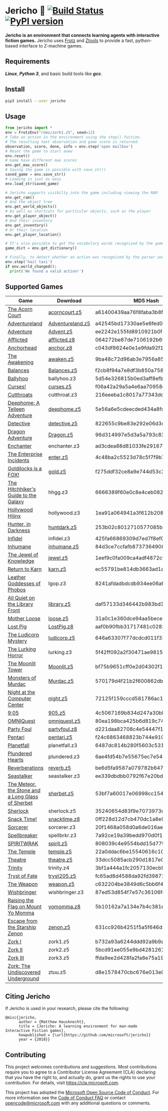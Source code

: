 # Jericho :ghost: [![Build Status](https://travis-ci.org/Microsoft/jericho.svg?branch=master)](https://travis-ci.org/Microsoft/jericho) [![PyPI version](https://badge.fury.io/py/jericho.svg)](https://badge.fury.io/py/jericho)
**Jericho is an environment that connects learning agents with interactive fiction games.** Jericho uses [Frotz](http://frotz.sourceforge.net/) and [Ztools](http://inform-fiction.org/zmachine/ztools.html) to provide a fast, python-based interface to Z-machine games.

## Requirements
***Linux***, ***Python 3***, and basic build tools like ***gcc***.

## Install
```bash
pip3 install --user jericho
```

## Usage
```python
from jericho import *
env = FrotzEnv("roms/zork1.z5", seed=12)
# Take an action in the environment using the step() fuction.
# The resulting text observation and game score is returned.
observation, score, done, info = env.step('open mailbox')
# Reset the game to start anew
env.reset()
# Game have different max scores
env.get_max_score()
# Saving the game is possible with save_str()
saved_game = env.save_str()
# Loading is just as easy
env.load_str(saved_game)

# Jericho supports visibilty into the game including viewing the RAM
env.get_ram()
# And the object tree
env.get_world_objects()
# As well as shortcuts for particular objects, such as the player
env.get_player_object()
# And their inventory
env.get_inventory()
# Or their location
env.get_player_location()

# It's also possible to get the vocabulary words recognized by the game's parser
game_dict = env.get_dictionary()

# Finally, to detect whether an action was recognized by the parser and changed the game state
env.step('hail taxi')
if env.world_changed():
  print('We found a valid action!')
```

## Supported Games
Game | Download | MD5 Hash
--- | --- | ---
[The Acorn Court](http://ifdb.tads.org/viewgame?id=tqvambr6vowym20v) | [acorncourt.z5](http://mirror.ifarchive.org/if-archive/games/zcode/acorncourt.z5) | a61400439aa76f8faba3b8f01edd4a72
[Adventureland](http://ifdb.tads.org/viewgame?id=dy4ok8sdlut6ddj7) | [Adventureland.z5](http://mirror.ifarchive.org/if-archive/games/zcode/Adventureland.z5) | a42545bd17330ae5e6fed02270ccfb4a
[Adventure](http://ifdb.tads.org/viewgame?id=fft6pu91j85y4acv) | [Advent.z5](http://mirror.ifarchive.org/if-archive/games/zcode/Advent.z5) | ee2242e155fd8910921b0f8e04019a3a
[Afflicted](http://ifdb.tads.org/viewgame?id=epl4q2933rczoo9x) | [afflicted.z8](http://mirror.ifarchive.org/if-archive/games/competition2008/zcode/afflicted/afflicted.z8) | 064272be87de7106192b6fb743c4dfc4
[Anchorhead](http://ifdb.tads.org/viewgame?id=op0uw1gn1tjqmjt7) | [anchor.z8](http://ifarchive.org/if-archive/games/zcode/anchor.z8) | c043df8624e0e1e9fda92f1a74b6e402
[The Awakening](http://ifdb.tads.org/viewgame?id=12pkmwaekw4suh7g) | [awaken.z5](http://mirror.ifarchive.org/if-archive/games/zcode/awaken.z5) | 9ba48c72d96ab3e7956a8570b12d34d6
[Balances](http://ifdb.tads.org/viewgame?id=x6ne0bbd2oqm6h3a) | [Balances.z5](http://mirror.ifarchive.org/if-archive/games/zcode/Balances.z5) | f2cb8f94a7e8df3b850a758da26fa387
[Ballyhoo](http://ifdb.tads.org/viewgame?id=b0i6bx7g4rkrekgg) | ballyhoo.z3 | 5d54e326815b0ed3aff8efb8ff02ef2f
[Curses!](https://ifdb.tads.org/viewgame?id=plvzam05bmz3enh8) | [curses.z5](http://mirror.ifarchive.org/if-archive/games/zcode/curses.z5) | f06a42a29a5a4e6aa70958c9ae4c37cd
[Cutthroats](http://ifdb.tads.org/viewgame?id=4ao65o1u0xuvj8jf) | cutthroat.z3 | 216eeeba1c8017a77343dc8482f6f185
[Deephome: A Telleen Adventure](http://ifdb.tads.org/viewgame?id=x85otcikhwp8bwup) | [deephome.z5](http://mirror.ifarchive.org/if-archive/games/zcode/deephome.z5) | 5e56a6e5cdeecded434a8fd8012fc2c6
[Detective](http://ifdb.tads.org/viewgame?id=1po9rgq2xssupefw) | [detective.z5](http://mirror.ifarchive.org/if-archive/games/zcode/detective.z5) | 822655c9be83e292e06d3d3b1d6a9734
[Dragon Adventure](http://ifdb.tads.org/viewgame?id=sjiyffz8n5patu8l) | [Dragon.z5](http://mirror.ifarchive.org/if-archive/games/zcode/dragon.zip) | 96d314997e5d3a5a793c83845977d44d
[Enchanter](http://ifdb.tads.org/viewgame?id=vu4xhul3abknifcr) | enchanter.z3 | ad3cdea88d81033fe29167688bd98c31
[The Enterprise Incidents](http://ifdb.tads.org/viewgame?id=ld1f3t5epeagilfz) | [enter.z5](http://mirror.ifarchive.org/if-archive/games/zcode/enter.z5) | 4c48ba2c5523d78c5f7f9b7809d16b1d
[Goldilocks is a FOX!](http://ifdb.tads.org/viewgame?id=59ztsy9p01avd6wp) | [gold.z5](http://mirror.ifarchive.org/if-archive/games/zcode/gold.z5) | f275ddf32ce8a9e744d53c3b99c5a658
[The Hitchhiker's Guide to the Galaxy](http://ifdb.tads.org/viewgame?id=ouv80gvsl32xlion) | hhgg.z3 | 6666389f60e0c8e4ceb08242a263bb52
[Hollywood Hijinx](http://ifdb.tads.org/viewgame?id=jnfkbgdgopwfqist) | hollywood.z3 | 1ea91a064941a3f612b20833f0a47df7
[Hunter, in Darkness](http://ifdb.tads.org/viewgame?id=mh1a6hizgwjdbeg7) | [huntdark.z5](http://mirror.ifarchive.org/if-archive/games/competition99/inform/huntdark/huntdark.z5) | 253b02c8012710577085b9fd3a155cb7
[Infidel](http://ifdb.tads.org/viewgame?id=anu79a4n1jedg5mm) | infidel.z3 | 425fa66869309d7ed7f8ef04a492fbb7
[Inhumane](http://ifdb.tads.org/viewgame?id=wvs2vmbigm9unlpd) | [inhumane.z5](http://mirror.ifarchive.org/if-archive/games/zcode/inhumane.z5) | 84d3ce7ccfafb873736490811a0cc78c
[The Jewel of Knowledge](http://ifdb.tads.org/viewgame?id=hu60gp1bgkhlo5yx) | [jewel.z5](http://mirror.ifarchive.org/if-archive/games/zcode/jewel.z5) | 1eef9c0fa009ca4adf4872cfc5249d45
[Return to Karn](http://ifdb.tads.org/viewgame?id=bx8118ggp6j7nslo) | [karn.z5](http://mirror.ifarchive.org/if-archive/games/zcode/karn.z5) | ec55791be814db3663ad1aec0d6b7690
[Leather Goddesses of Phobos](http://ifdb.tads.org/viewgame?id=3p9fdt4fxr2goctw) | lgop.z3 | 8241afdadbdcdb934ee06afc6ba59b67
[All Quiet on the Library Front](http://ifdb.tads.org/viewgame?id=400zakqderzjnu1i) | [library.z5](http://mirror.ifarchive.org/if-archive/games/zcode/library.z5) | daf57133d346442b983bd333fb586cc4
[Mother Loose](http://ifdb.tads.org/viewgame?id=4wd3lyaxi4thp8qi) | [loose.z5](http://mirror.ifarchive.org/if-archive/games/zcode/loose.z5) | 31a0c1e360dce94aa5bece5240691d17
[Lost Pig](http://ifdb.tads.org/viewgame?id=mohwfk47yjzii14w) | [LostPig.z8](http://mirror.ifarchive.org/if-archive/games/zcode/LostPig.z8) | aaf0b90fbb31717481c02832bf412070
[The Ludicorp Mystery](http://ifdb.tads.org/viewgame?id=r6g7pflngn3uxbam) | [ludicorp.z5](http://mirror.ifarchive.org/if-archive/games/zcode/ludicorp.z5) | 646a63307f77dcdcd011f330277ae262
[The Lurking Horror](http://ifdb.tads.org/viewgame?id=jhbd0kja1t57uop) | lurking.z3 | 5f42ff092a2f30471ae98150ef4da2e1
[The Moonlit Tower](http://ifdb.tads.org/viewgame?id=10387w68qlwehbyq) | [Moonlit.z5](http://mirror.ifarchive.org/if-archive/games/competition2002/zcode/moonlit/Moonlit.z5) | bf75b9651cff0e2d04302f19c443588e
[Monsters of Murdac](http://ifdb.tads.org/viewgame?id=q36lh5np0q9nak28) | [Murdac.z5](http://mirror.ifarchive.org/if-archive/games/zcode/Murdac.z5) | 570179d4f21b2f600862dbffbb5afc3e
[Night at the Computer Center](http://ifdb.tads.org/viewgame?id=ydhwa11st460g9u3) | [night.z5](http://mirror.ifarchive.org/if-archive/games/zcode/night.z5) | 72125f159cccd581786ac16a2828d4e3
[9:05](http://ifdb.tads.org/viewgame?id=qzftg3j8nh5f34i2) | [905.z5](http://mirror.ifarchive.org/if-archive/games/zcode/905.z5) | 4c5067169b834d247a30bb08d1039896
[OMNIQuest](http://ifdb.tads.org/viewgame?id=mygqz9tzxqvryead) | [omniquest.z5](http://mirror.ifarchive.org/if-archive/games/zcode/omniquest.z5) | 80ea198bca425b6d819c74bfa854236e
[Party Foul](http://ifdb.tads.org/viewgame?id=cqwq699i9qiqdju) | [partyfoul.z8](https://drive.google.com/uc?export=download&id=18FLKC7thabFBoB6261EQUOdUoODOdR0i) | d221daa82708c4e54447f1a884c239ef
[Pentari](http://ifdb.tads.org/viewgame?id=llchvog0ukwrphih) | [pentari.z5](http://mirror.ifarchive.org/if-archive/games/zcode/pentari.z5) | f24c6863468823b744e910ccfe997c6d
[Planetfall](http://ifdb.tads.org/viewgame?id=xe6kb3cuqwie2q38) | planetfall.z3 | 6487dc814b280f5603c53155de378d27
[Plundered Hearts](http://ifdb.tads.org/viewgame?id=ddagftras22bnz8h) | plundered.z3 | 6ae4fd54b7e55675ec7e54ec4dd26462
[Reverberations](http://ifdb.tads.org/viewgame?id=dop7nbjl90r5zmf9) | [reverb.z5](http://mirror.ifarchive.org/if-archive/games/zcode/reverb.z5) | be6d5fa9587a079782b64739e629461f
[Seastalker](http://ifdb.tads.org/viewgame?id=56wb8hflec2isvzm) | seastalker.z3 | ee339dbdbb0792f67e20bd71bafe0ea5
[The Meteor, the Stone and a Long Glass of Sherbet](http://ifdb.tads.org/viewgame?id=273o81yvg64m4pkz) | [sherbet.z5](http://mirror.ifarchive.org/if-archive/games/zcode/sherbet.z5) | 53bf7a60017e06998cc1542cf35f76fa
[Sherlock](http://ifdb.tads.org/viewgame?id=ug3qu521hze8bsvz) | sherlock.z5 | 35240654d83f9e7073973d338f9657b8
[Snack Time!](http://ifdb.tads.org/viewgame?id=yr3y8s9k8e40hl5q) | [snacktime.z8](http://mirror.ifarchive.org/if-archive/games/competition2008/zcode/snack/snacktime.z8) | 0ff228d12d7cb470dc1a8e9a5151769b
[Sorcerer](http://ifdb.tads.org/viewgame?id=lidg5nx9ig0bwk55) | sorcerer.z3 | 20f1468a058d0a6de016ae70022e651c
[Spellbreaker](http://ifdb.tads.org/viewgame?id=wqsmrahzozosu3r) | spellbrkr.z3 | 7a92ce19a39bedd970d0f1e296981f71
[SPIRITWRAK](http://ifdb.tads.org/viewgame?id=tqpowvmdoemtooqf) | [spirit.z5](http://mirror.ifarchive.org/if-archive/games/zcode/spirit.z5) | 808039c4e9554bdd15d7793539b3bd97
[The Temple](http://ifdb.tads.org/viewgame?id=kq9qgjkf2k6xn1c0) | [temple.z5](http://mirror.ifarchive.org/if-archive/games/zcode/temple.z5) | 22a0ddac6be15540616c10f1007197f3
[Theatre](http://ifdb.tads.org/viewgame?id=bv8of8y9xeo7307g) | [theatre.z5](http://mirror.ifarchive.org/if-archive/games/zcode/theatre.z5) | 33dcc5085acb290d1817e07653c13480
[Trinity](http://ifdb.tads.org/viewgame?id=j18kjz80hxjtyayw) | trinity.z4 | 3bf1a444a1fc2057130ecb9806117233
[Tryst of Fate](http://ifdb.tads.org/viewgame?id=ic0ebhbi70bdmyc2) | [tryst205.z5](http://mirror.ifarchive.org/if-archive/games/zcode/tryst205.z5) | fc65ad8d4588da92fd39871f6f7463db
[The Weapon](http://ifdb.tads.org/viewgame?id=tcebhl79rlxo3qrk) | [weapon.z5](http://mirror.ifarchive.org/if-archive/games/zcode/weapon.zip) | c632204be3849d6c5bb6f4eb5aca3cc0
[Wishbringer](http://ifdb.tads.org/viewgame?id=z02joykzh66wfhcl) | wishbringer.z3 | 87ed53d854f7e57c36106fca3b9cf5a6
[Raising the Flag on Mount Yo Momma](http://ifdb.tads.org/viewgame?id=1iqmpkn009h9gbug) | [yomomma.z8](https://drive.google.com/uc?export=download&id=1DnfJCWYXxXnn5TAHVAqHlr1BQbgf1Qm2) | 5b10162a7a134e7b4c381ecedfb4bc44
[Escape from the Starship Zenon](http://ifdb.tads.org/viewgame?id=rw7zv98mifbr3335) | [zenon.z5](http://mirror.ifarchive.org/if-archive/games/zcode/zenon.z5) | 631cc926b4251f5a5f646d3a6bdac8c6
[Zork I](http://ifdb.tads.org/viewgame?id=0dbnusxunq7fw5ro) | zork1.z5 | b732a93a6244ddd92a9b9a3e3a46c687
[Zork II](http://ifdb.tads.org/viewgame?id=yzzm4puxyjakk8c4) | zork2.z5 | 5bcd91ee055e9bd42812617571be227b
[Zork III](http://ifdb.tads.org/viewgame?id=vrsot1zgy1wfcdru) | zork3.z5 | ffda9ee2d428fa2fa8e75a1914ff6959
[Zork: The Undiscovered Underground](http://ifdb.tads.org/viewgame?id=40hswtkhap88gzvn) | ztuu.z5 | d8e1578470cbc676e013e03d72c93141

## Citing Jericho
If Jericho is used in your research, please cite the following:
```
@misc{jericho,
      author = {Matthew Hausknecht},
      title = {Jericho: A learning environment for man-made Interactive Fiction games},
      howpublished = {\url{https://github.com/microsoft/jericho}}
      year = {2018}}
```


## Contributing

This project welcomes contributions and suggestions.  Most contributions require you to agree to a
Contributor License Agreement (CLA) declaring that you have the right to, and actually do, grant us
the rights to use your contribution. For details, visit https://cla.microsoft.com.

This project has adopted the [Microsoft Open Source Code of Conduct](https://opensource.microsoft.com/codeofconduct/).
For more information see the [Code of Conduct FAQ](https://opensource.microsoft.com/codeofconduct/faq/) or
contact [opencode@microsoft.com](mailto:opencode@microsoft.com) with any additional questions or comments.
